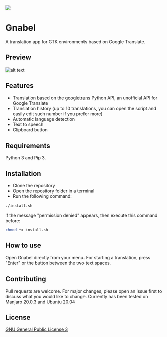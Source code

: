 ![](https://raw.githubusercontent.com/gi-lom/gnabel/master/icon.png)

# Gnabel
A translation app for GTK environments based on Google Translate.

## Preview
![alt text](https://raw.githubusercontent.com/gi-lom/gnabel/master/preview.png)

## Features
- Translation based on the [googletrans](https://github.com/ssut/py-googletrans) Python API, an unofficial API for Google Translate
- Translation history (up to 10 translations, you can open the script and easily edit such number if you prefer more)
- Automatic language detection
- Text to speech
- Clipboard button

## Requirements
Python 3 and Pip 3.

## Installation

- Clone the repository
- Open the repository folder in a terminal
- Run the following command: 
```bash
./install.sh
```
if the message "permission denied" appears, then execute this command before:
```bash
chmod +x install.sh
```

## How to use

Open Gnabel directly from your menu. For starting a translation, press "Enter" or the button between the two text spaces.

## Contributing
Pull requests are welcome. For major changes, please open an issue first to discuss what you would like to change.
Currently has been tested on Manjaro 20.0.3 and Ubuntu 20.04

## License
[GNU General Public License 3](https://www.gnu.org/licenses/gpl-3.0.en.html)

